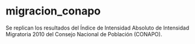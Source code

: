 # migracion_conapo
Se replican los resultados del Índice de Intensidad Absoluto de Intensidad Migratoria 2010 del Consejo Nacional de Población (CONAPO).
